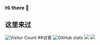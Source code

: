 ### Hi there 👋
## 这里来过
![Visitor Count](https://profile-counter.glitch.me/Windowsbang/count.svg)
##访客
![GitHub stats](https://github-readme-stats.vercel.app/api?username=Windowsbang)
![](https://img.shields.io/badge/Windows-11-blue?style=for-the-badge&logo=Windows&logoColor=blue)
![](https://raw.githubusercontent.com/Windowsbang/Windowsbang/main/assets/github-contribution-grid-snake.svg)

<!--
**Windowsbang/windowsbang** is a ✨ _special_ ✨ repository because its `README.md` (this file) appears on your GitHub profile.

Here are some ideas to get you started:

- 🔭 I’m currently working on ...
- 🌱 I’m currently learning ...
- 👯 I’m looking to collaborate on ...
- 🤔 I’m looking for help with ...
- 💬 Ask me about ...
- 📫 How to reach me: ...
- 😄 Pronouns: ...
- ⚡ Fun fact: ...
-->
